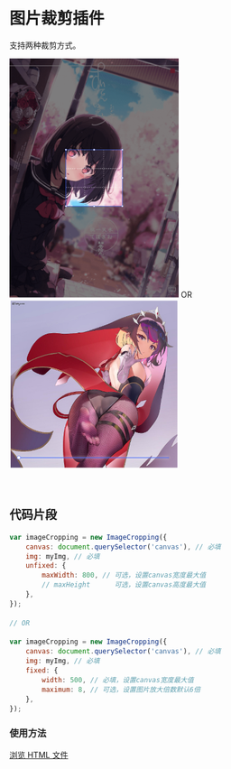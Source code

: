 # 图片裁剪插件

支持两种裁剪方式。

<p>
<img src="./readmeImg/picture1.png" width="300" />
<span> OR </sapn>
<img src="./readmeImg/picture2.png" width="300" />
</p>

<br/>

## 代码片段

```js
var imageCropping = new ImageCropping({
    canvas: document.querySelector('canvas'), // 必填
    img: myImg, // 必填
    unfixed: {
        maxWidth: 800, // 可选，设置canvas宽度最大值
        // maxHeight      可选，设置canvas高度最大值
    },
});

// OR

var imageCropping = new ImageCropping({
    canvas: document.querySelector('canvas'), // 必填
    img: myImg, // 必填
    fixed: {
        width: 500, // 必填，设置canvas宽度最大值
        maximum: 8, // 可选，设置图片放大倍数默认6倍
    },
});
```

### 使用方法

[浏览 HTML 文件](https://github.com/aloneqi/imageCropping/blob/master/index.html)
